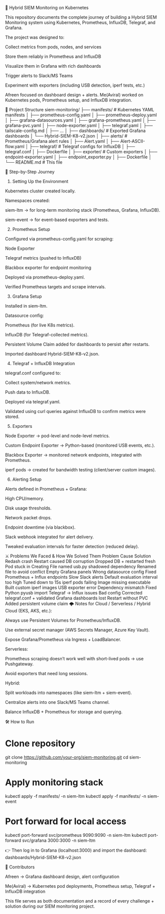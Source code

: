 📖 Hybrid SIEM Monitoring on Kubernetes

This repository documents the complete journey of building a Hybrid SIEM Monitoring system using Kubernetes, Prometheus, InfluxDB, Telegraf, and Grafana.

The project was designed to:

Collect metrics from pods, nodes, and services

Store them reliably in Prometheus and InfluxDB

Visualize them in Grafana with rich dashboards

Trigger alerts to Slack/MS Teams

Experiment with exporters (including USB detection, iperf tests, etc.)

Afreen focused on dashboard design + alerts.
Me(Aviral) worked on Kubernetes pods, Prometheus setup, and InfluxDB integration.

📂 Project Structure
siem-monitoring/
├── manifests/                # Kubernetes YAML manifests
│   ├── prometheus-config.yaml
│   ├── prometheus-deploy.yaml
│   ├── grafana-datasources.yaml
│   ├── grafana-prometheus.yaml
│   ├── grafana-pvc.yaml
│   ├── node-exporter.yaml
│   ├── telegraf.yaml
│   ├── tailscale-config.md
│   ├── ...
│
├── dashboards/               # Exported Grafana dashboards
│   └── Hybrid-SIEM-K8-v2.json
│
├── alerts/                   # Prometheus/Grafana alert rules
│   ├── Alert.yaml
│   ├── Alert-ASCII-flow.yaml
│
├── telegraf/                 # Telegraf configs for InfluxDB
│   ├── telegraf.conf
│   ├── Dockerfile
│
├── exporter/                 # Custom exporters
│   ├── endpoint-exporter.yaml
│   ├── endpoint_exporter.py
│   ├── Dockerfile
│
└── README.md                 # This file

🚀 Step-by-Step Journey
1. Setting Up the Environment

Kubernetes cluster created locally.

Namespaces created:

siem-ltm → for long-term monitoring stack (Prometheus, Grafana, InfluxDB).

siem-event → for event-based exporters and tests.

2. Prometheus Setup

Configured via prometheus-config.yaml for scraping:

Node Exporter

Telegraf metrics (pushed to InfluxDB)

Blackbox exporter for endpoint monitoring

Deployed via prometheus-deploy.yaml.

Verified Prometheus targets and scrape intervals.

3. Grafana Setup

Installed in siem-ltm.

Datasource config:

Prometheus (for live K8s metrics).

InfluxDB (for Telegraf-collected metrics).

Persistent Volume Claim added for dashboards to persist after restarts.

Imported dashboard Hybrid-SIEM-K8-v2.json.

4. Telegraf + InfluxDB Integration

telegraf.conf configured to:

Collect system/network metrics.

Push data to InfluxDB.

Deployed via telegraf.yaml.

Validated using curl queries against InfluxDB to confirm metrics were stored.

5. Exporters

Node Exporter → pod-level and node-level metrics.

Custom Endpoint Exporter → Python-based (monitored USB events, etc.).

Blackbox Exporter → monitored network endpoints, integrated with Prometheus.

iperf pods → created for bandwidth testing (client/server custom images).

6. Alerting Setup

Alerts defined in Prometheus + Grafana:

High CPU/memory.

Disk usage thresholds.

Network packet drops.

Endpoint downtime (via blackbox).

Slack webhook integrated for alert delivery.

Tweaked evaluation intervals for faster detection (reduced delay).

⚔️ Problems We Faced & How We Solved Them
Problem	Cause	Solution
Redash crash	Restart caused DB corruption	Dropped DB + restarted fresh
Pod stuck in Creating	File named usb.py shadowed dependency	Renamed file to avoid conflict
Empty Grafana panels	Wrong datasource config	Fixed Prometheus + Influx endpoints
Slow Slack alerts	Default evaluation interval too high	Tuned down to 15s
iperf pods failing	Image missing executable	Built custom iperf images
USB exporter error	Dependency mismatch	Fixed Python pyusb import
Telegraf → Influx issues	Bad config	Corrected telegraf.conf + validated
Grafana dashboards lost	Restart without PVC	Added persistent volume claim
🌩️ Notes for Cloud / Serverless / Hybrid
Cloud (EKS, AKS, etc.):

Always use Persistent Volumes for Prometheus/InfluxDB.

Use external secret manager (AWS Secrets Manager, Azure Key Vault).

Expose Grafana/Prometheus via Ingress + LoadBalancer.

Serverless:

Prometheus scraping doesn’t work well with short-lived pods → use Pushgateway.

Avoid exporters that need long sessions.

Hybrid:

Split workloads into namespaces (like siem-ltm + siem-event).

Centralize alerts into one Slack/MS Teams channel.

Balance InfluxDB + Prometheus for storage and querying.

🛠️ How to Run
# Clone repository
git clone https://github.com/your-org/siem-monitoring.git
cd siem-monitoring

# Apply monitoring stack
kubectl apply -f manifests/ -n siem-ltm
kubectl apply -f manifests/ -n siem-event

# Port forward for local access
kubectl port-forward svc/prometheus 9090:9090 -n siem-ltm
kubectl port-forward svc/grafana 3000:3000 -n siem-ltm


👉 Then log in to Grafana (localhost:3000) and import the dashboard:
dashboards/Hybrid-SIEM-K8-v2.json

👥 Contributors

Afreen → Grafana dashboard design, alert configuration

Me(Aviral) → Kubernetes pod deployments, Prometheus setup, Telegraf + InfluxDB integration

This file serves as both documentation and a record of every challenge + solution during our SIEM monitoring project.
